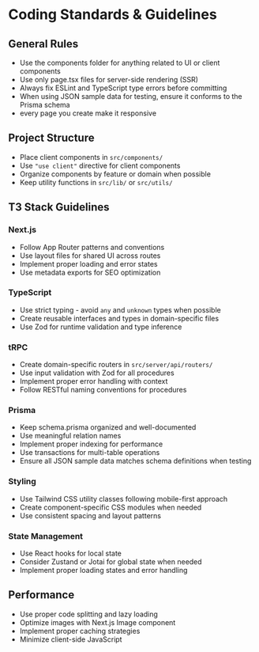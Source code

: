 # Coding Standards & Guidelines

## General Rules
- Use the components folder for anything related to UI or client components
- Use only page.tsx files for server-side rendering (SSR)
- Always fix ESLint and TypeScript type errors before committing
- When using JSON sample data for testing, ensure it conforms to the Prisma schema
- every page you create make it responsive

## Project Structure
- Place client components in `src/components/`
- Use `"use client"` directive for client components
- Organize components by feature or domain when possible
- Keep utility functions in `src/lib/` or `src/utils/`

## T3 Stack Guidelines

### Next.js
- Follow App Router patterns and conventions
- Use layout files for shared UI across routes
- Implement proper loading and error states
- Use metadata exports for SEO optimization

### TypeScript
- Use strict typing - avoid `any` and `unknown` types when possible
- Create reusable interfaces and types in domain-specific files
- Use Zod for runtime validation and type inference

### tRPC
- Create domain-specific routers in `src/server/api/routers/`
- Use input validation with Zod for all procedures
- Implement proper error handling with context
- Follow RESTful naming conventions for procedures

### Prisma
- Keep schema.prisma organized and well-documented
- Use meaningful relation names
- Implement proper indexing for performance
- Use transactions for multi-table operations
- Ensure all JSON sample data matches schema definitions when testing

### Styling
- Use Tailwind CSS utility classes following mobile-first approach
- Create component-specific CSS modules when needed
- Use consistent spacing and layout patterns

### State Management
- Use React hooks for local state
- Consider Zustand or Jotai for global state when needed
- Implement proper loading states and error handling

## Performance
- Use proper code splitting and lazy loading
- Optimize images with Next.js Image component
- Implement proper caching strategies
- Minimize client-side JavaScript
